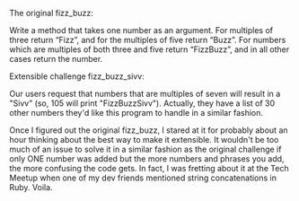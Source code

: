 The original fizz_buzz:

Write a method that takes one number as an argument. For multiples of three return “Fizz”, and for the multiples of five return “Buzz”. For numbers which are multiples of both three and five return “FizzBuzz”, and in all other cases return the number.

Extensible challenge fizz_buzz_sivv:

Our users request that numbers that are multiples of seven will result in a "Sivv" (so, 105 will print "FizzBuzzSivv"). Actually, they have a list of 30 other numbers they'd like this program to handle in a similar fashion. 

Once I figured out the original fizz_buzz, I stared at it for probably about an hour thinking about the best way to make it extensible. It wouldn't be too much of an issue to solve it in a similar fashion as the original challenge if only ONE number was added but the more numbers and phrases you add, the more confusing the code gets. In fact, I was fretting about it at the Tech Meetup when one of my dev friends mentioned string concatenations in Ruby. Voila. 